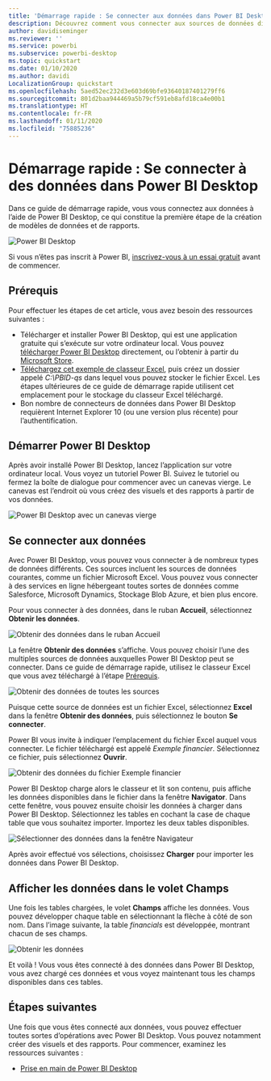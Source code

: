 ```yaml
---
title: 'Démarrage rapide : Se connecter aux données dans Power BI Desktop'
description: Découvrez comment vous connecter aux sources de données disponibles dans Power BI Desktop
author: davidiseminger
ms.reviewer: ''
ms.service: powerbi
ms.subservice: powerbi-desktop
ms.topic: quickstart
ms.date: 01/10/2020
ms.author: davidi
LocalizationGroup: quickstart
ms.openlocfilehash: 5aed52ec232d3e603d69bfe93640187401279ff6
ms.sourcegitcommit: 801d2baa944469a5b79cf591eb8afd18ca4e00b1
ms.translationtype: HT
ms.contentlocale: fr-FR
ms.lasthandoff: 01/11/2020
ms.locfileid: "75885236"
---
```

# <a name="quickstart-connect-to-data-in-power-bi-desktop"></a>Démarrage rapide : Se connecter à des données dans Power BI Desktop

Dans ce guide de démarrage rapide, vous vous connectez aux données à l’aide de Power BI Desktop, ce qui constitue la première étape de la création de modèles de données et de rapports.

![Power BI Desktop](media/desktop-what-is-desktop/what-is-desktop_01.png)

Si vous n’êtes pas inscrit à Power BI, [inscrivez-vous à un essai gratuit](https://app.powerbi.com/signupredirect?pbi_source=web) avant de commencer.

## <a name="prerequisites"></a>Prérequis

Pour effectuer les étapes de cet article, vous avez besoin des ressources suivantes :

* Télécharger et installer Power BI Desktop, qui est une application gratuite qui s’exécute sur votre ordinateur local. Vous pouvez [télécharger Power BI Desktop](https://powerbi.microsoft.com/desktop) directement, ou l’obtenir à partir du [Microsoft Store](https://aka.ms/pbidesktopstore).
* [Téléchargez cet exemple de classeur Excel](https://go.microsoft.com/fwlink/?LinkID=521962), puis créez un dossier appelé *C:\PBID-qs* dans lequel vous pouvez stocker le fichier Excel. Les étapes ultérieures de ce guide de démarrage rapide utilisent cet emplacement pour le stockage du classeur Excel téléchargé.
* Bon nombre de connecteurs de données dans Power BI Desktop requièrent Internet Explorer 10 (ou une version plus récente) pour l’authentification.

## <a name="launch-power-bi-desktop"></a>Démarrer Power BI Desktop

Après avoir installé Power BI Desktop, lancez l’application sur votre ordinateur local. Vous voyez un tutoriel Power BI. Suivez le tutoriel ou fermez la boîte de dialogue pour commencer avec un canevas vierge. Le canevas est l’endroit où vous créez des visuels et des rapports à partir de vos données.

![Power BI Desktop avec un canevas vierge](media/desktop-quickstart-connect-to-data/qs-connect-data_01.png)

## <a name="connect-to-data"></a>Se connecter aux données

Avec Power BI Desktop, vous pouvez vous connecter à de nombreux types de données différents. Ces sources incluent les sources de données courantes, comme un fichier Microsoft Excel. Vous pouvez vous connecter à des services en ligne hébergeant toutes sortes de données comme Salesforce, Microsoft Dynamics, Stockage Blob Azure, et bien plus encore.

Pour vous connecter à des données, dans le ruban **Accueil**, sélectionnez **Obtenir les données**.

![Obtenir des données dans le ruban Accueil](media/desktop-quickstart-connect-to-data/qs-connect-data_02.png)

La fenêtre **Obtenir des données** s’affiche. Vous pouvez choisir l’une des multiples sources de données auxquelles Power BI Desktop peut se connecter. Dans ce guide de démarrage rapide, utilisez le classeur Excel que vous avez téléchargé à l’étape [Prérequis](#prerequisites).

![Obtenir des données de toutes les sources](media/desktop-quickstart-connect-to-data/qs-connect-data_03.png)

Puisque cette source de données est un fichier Excel, sélectionnez **Excel** dans la fenêtre **Obtenir des données**, puis sélectionnez le bouton **Se connecter**.

Power BI vous invite à indiquer l’emplacement du fichier Excel auquel vous connecter. Le fichier téléchargé est appelé *Exemple financier*. Sélectionnez ce fichier, puis sélectionnez **Ouvrir**.

![Obtenir des données du fichier Exemple financier](media/desktop-quickstart-connect-to-data/qs-connect-data_04.png)

Power BI Desktop charge alors le classeur et lit son contenu, puis affiche les données disponibles dans le fichier dans la fenêtre **Navigator**. Dans cette fenêtre, vous pouvez ensuite choisir les données à charger dans Power BI Desktop. Sélectionnez les tables en cochant la case de chaque table que vous souhaitez importer. Importez les deux tables disponibles.

![Sélectionner des données dans la fenêtre Navigateur](media/desktop-quickstart-connect-to-data/qs-connect-data_05.png)

Après avoir effectué vos sélections, choisissez **Charger** pour importer les données dans Power BI Desktop.

## <a name="view-data-in-the-fields-pane"></a>Afficher les données dans le volet Champs

Une fois les tables chargées, le volet **Champs** affiche les données. Vous pouvez développer chaque table en sélectionnant la flèche à côté de son nom. Dans l’image suivante, la table *financials* est développée, montrant chacun de ses champs.

![Obtenir les données](media/desktop-quickstart-connect-to-data/qs-connect-data_06.png)

Et voilà ! Vous vous êtes connecté à des données dans Power BI Desktop, vous avez chargé ces données et vous voyez maintenant tous les champs disponibles dans ces tables.

## <a name="next-steps"></a>Étapes suivantes

Une fois que vous êtes connecté aux données, vous pouvez effectuer toutes sortes d’opérations avec Power BI Desktop. Vous pouvez notamment créer des visuels et des rapports. Pour commencer, examinez les ressources suivantes :

* [Prise en main de Power BI Desktop](desktop-getting-started.md)
